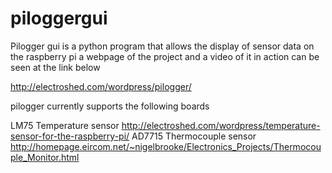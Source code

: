 # piloggergui

Pilogger gui is a python program that allows the display of sensor data on the raspberry pi a webpage of the project and a video of it in action can be seen at the link below

http://electroshed.com/wordpress/pilogger/

pilogger currently supports the following boards

LM75 Temperature sensor http://electroshed.com/wordpress/temperature-sensor-for-the-raspberry-pi/
AD7715 Thermocouple sensor http://homepage.eircom.net/~nigelbrooke/Electronics_Projects/Thermocouple_Monitor.html


